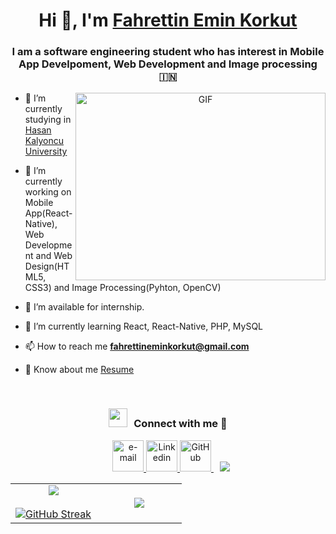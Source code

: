 <h1 align="center">Hi 👋, I'm <a href="https://100rabhcsmc.github.io/Me.io/" target="blank">
Fahrettin Emin Korkut</a></h1>
<h3 align="center">I am a software engineering student who has interest in Mobile App Develpoment, Web Development and Image processing &#127470;&#127475</h3>

<a target="_blank" align="center">
  <img align="right" top="500" height="300" width="400" alt="GIF" src="https://media.giphy.com/media/SWoSkN6DxTszqIKEqv/giphy.gif">
</a>

- 🔭 I’m currently studying in <a href="https://www.hku.edu.tr" target="blank">Hasan Kalyoncu University</a>

- 🌱 I’m currently working on Mobile App(React-Native), Web Development and Web Design(HTML5, CSS3) and Image Processing(Pyhton, OpenCV)

- 🤝 I’m available for internship.

- 🌱 I’m currently learning React, React-Native, PHP, MySQL

- 📫 How to reach me **fahrettineminkorkut@gmail.com**

- 📄 Know about me <a href="https://github.com/Emmicoke/Portfolio/blob/main/src/assets/pdf/KORKUTFahrettinEminCV.pdf" target="blank">Resume</a>
<br/>
<h3 align="center" > <img src="https://media.giphy.com/media/iY8CRBdQXODJSCERIr/giphy.gif" width="30" height="30" style="margin-right: 10px;">Connect with me 🤝 </h3>

<p align="center">

 <div align="center"  class="icons-social" style="margin-left: 10px;">
       <a href="mailto:fahrettineminkorkut@gmail.com"> <img
                    src="https://cdn4.iconfinder.com/data/icons/social-media-logos-6/512/112-gmail_email_mail-512.png"
                    alt="e-mail" width="50" height="50"> </a>
            <a href="https://www.linkedin.com/in/fahrettin-emin-korkut-b94698237/"> <img
                    src="https://encrypted-tbn0.gstatic.com/images?q=tbn:ANd9GcRokEYt0yyh6uNDKL8uksVLlhZ35laKNQgZ9g&s"
                    alt="Linkedin" width="50" height="50"> </a>
            <a href="https://github.com/Emmicoke"> <img
                    src="https://encrypted-tbn0.gstatic.com/images?q=tbn:ANd9GcSbqj9Ii13d6hx5a9kyLnC5A8A96LDSaSZv_w&s"
                    alt="GitHub" width="50" height="50"> </a>
             <a style="margin-left: 10px;" target="_blank" href="https://instagram.com/femin_korkut">
			<img src="https://as2.ftcdn.net/v2/jpg/02/98/31/59/1000_F_298315933_FdK3b8wCs7EhYWlJqieSvmSgTOr9MSfR.jpg"></a>
      </div>

</p>
<table align="center">
<tr border="none">
<td width="50%" align="center">

  <img  align="center"  src="https://github-readme-stats.vercel.app/api?username=Emmicoke&theme=dark&show_icons=true&count_private=true" />
  <br></br>
  <a href="https://git.io/streak-stats"><img src="https://streak-stats.demolab.com?user=Emmicoke&theme=dark" alt="GitHub Streak" /></a>
</td>

<td width="50%" align="center">

  <img  align="center"  src="https://github-readme-stats.anuraghazra1.vercel.app/api/top-langs/?username=Emmicoke&theme=dark&hide_border=false&no-bg=true&no-frame=true&langs_count=10"/>
  </td>
</tr>
</table>

